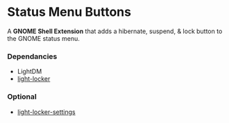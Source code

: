 # Status Menu Buttons

A **GNOME Shell Extension** that adds a hibernate, suspend, & lock button to the GNOME status menu.

### Dependancies
* LightDM
* [light-locker](https://github.com/the-cavalry/light-locker)

 
### Optional
* [light-locker-settings](https://launchpad.net/light-locker-settings)

